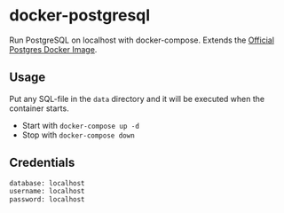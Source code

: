 # docker-postgresql

Run PostgreSQL on localhost with docker-compose. Extends the [Official Postgres Docker Image](https://hub.docker.com/_/postgres).

## Usage

Put any SQL-file in the `data` directory and it will be executed when the container starts.

- Start with `docker-compose up -d`
- Stop with `docker-compose down`

## Credentials

```txt
database: localhost
username: localhost
password: localhost
```
